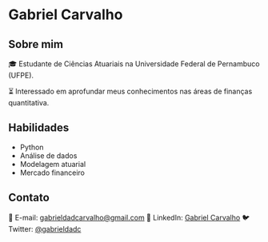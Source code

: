 # Gabriel Carvalho

## Sobre mim
🎓 Estudante de Ciências Atuariais na Universidade Federal de Pernambuco (UFPE).

⏳ Interessado em aprofundar meus conhecimentos nas áreas de finanças quantitativa.

## Habilidades
- Python
- Análise de dados
- Modelagem atuarial
- Mercado financeiro

## Contato
📧 E-mail: gabrieldadcarvalho@gmail.com
🔗 LinkedIn: [Gabriel Carvalho](https://www.linkedin.com/in/gabriel-carvalho-ab38b7209/)
🐦 Twitter: [@gabrieldadc](https://twitter.com/gabrieldadc)
